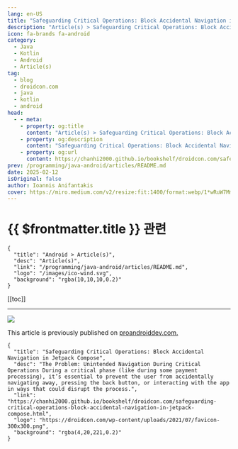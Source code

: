 ```yaml
---
lang: en-US
title: "Safeguarding Critical Operations: Block Accidental Navigation in Jetpack Compose"
description: "Article(s) > Safeguarding Critical Operations: Block Accidental Navigation in Jetpack Compose"
icon: fa-brands fa-android
category:
  - Java
  - Kotlin
  - Android
  - Article(s)
tag:
  - blog
  - droidcon.com
  - java
  - kotlin
  - android
head:
  - - meta:
    - property: og:title
      content: "Article(s) > Safeguarding Critical Operations: Block Accidental Navigation in Jetpack Compose"
    - property: og:description
      content: "Safeguarding Critical Operations: Block Accidental Navigation in Jetpack Compose"
    - property: og:url
      content: https://chanhi2000.github.io/bookshelf/droidcon.com/safeguarding-critical-operations-block-accidental-navigation-in-jetpack-compose.html
prev: /programming/java-android/articles/README.md
date: 2025-02-12
isOriginal: false
author: Ioannis Anifantakis
cover: https://miro.medium.com/v2/resize:fit:1400/format:webp/1*wRuW7MmW_wkj3hRsexLIAA.png
---
```


# {{ $frontmatter.title }} 관련

```component VPCard
{
  "title": "Android > Article(s)",
  "desc": "Article(s)",
  "link": "/programming/java-android/articles/README.md",
  "logo": "/images/ico-wind.svg",
  "background": "rgba(10,10,10,0.2)"
}
```

[[toc]]

---

<SiteInfo
  name="Safeguarding Critical Operations: Block Accidental Navigation in Jetpack Compose"
  desc="The Problem: Unintended Navigation During Critical Operations During a critical phase (like during some payment processing), it’s essential to prevent the user from accidentally navigating away, pressing the back button, or interacting with the app in ways that could disrupt the process."
  url="https://droidcon.com/2025/02/12/safeguarding-critical-operations-block-accidental-navigation-in-jetpack-compose"
  logo="https://droidcon.com/wp-content/uploads/2021/07/favicon-300x300.png"
  preview="https://miro.medium.com/v2/resize:fit:1400/format:webp/1*wRuW7MmW_wkj3hRsexLIAA.png"/>

![](https://miro.medium.com/v2/resize:fit:1400/format:webp/1*wRuW7MmW_wkj3hRsexLIAA.png)

<!-- ###### The Problem: Unintended Navigation During Critical Operations

During a critical phase (like during some payment processing), it’s essential to prevent the user from accidentally navigating away, pressing the back button, or interacting with the app in ways that could disrupt the process.

Allowing unintended navigation and unintended touches can lead to incomplete transactions, data inconsistencies, or even financial discrepancies.

###### The Solution: A Critical Loading Indicator in Jetpack Compose

This is where the concept of marking certain functionalities as**“critical”**becomes invaluable.

> *As an* ***elegant*** *and* ***easy*** *approach to this challenge, we can implement a custom loading indicator in Jetpack Compose that not only displays a visual cue but also* ***blocks user interactions****, including the back button.*

This ensures that**during critical operations**, the user remains on the current screen until the process concludes.

Below is a simple snippet showing the core idea:

import androidx.activity.compose.BackHandler

import androidx.compose.foundation.background

import androidx.compose.foundation.gestures.detectTapGestures

import androidx.compose.foundation.layout.Box

import androidx.compose.foundation.layout.fillMaxSize

import androidx.compose.material3.CircularProgressIndicator

import androidx.compose.runtime.Composable

import androidx.compose.ui.Alignment

import androidx.compose.ui.Modifier

import androidx.compose.ui.graphics.Color

import androidx.compose.ui.input.pointer.pointerInput

import androidx.compose.ui.semantics.contentDescription

import androidx.compose.ui.semantics.semantics

import androidx.compose.ui.semantics.stateDescription

/\*\*

\* A Circular Progress Indicator that blocks background touches

\* and also blocks "back button" press while loading for critical loading operations.

\*/

@Composable

fun LoadingIndicator(isLoading: Boolean, isCritical: Boolean) {

if (isLoading) {

if (isCritical) {

// If critical, block back button

BackHandler(enabled = true) { }

}

Box(

contentAlignment = Alignment.Center,

modifier = Modifier

// Go full-screen

.fillMaxSize()

.background(Color.Black.copy(alpha = 0.2f))

// Block unintended taps behind the full-screen Box

.pointerInput(Unit) {

detectTapGestures { }

}

// Accessibility: convey what's happening on screen

.semantics {

contentDescription = "Processing..."

stateDescription = "Please wait"

}

) {

// The progress indicator shown at the center of the full-screen Box

CircularProgressIndicator()

}

}

}

import androidx.activity.compose.BackHandler import androidx.compose.foundation.background import androidx.compose.foundation.gestures.detectTapGestures import androidx.compose.foundation.layout.Box import androidx.compose.foundation.layout.fillMaxSize import androidx.compose.material3.CircularProgressIndicator import androidx.compose.runtime.Composable import androidx.compose.ui.Alignment import androidx.compose.ui.Modifier import androidx.compose.ui.graphics.Color import androidx.compose.ui.input.pointer.pointerInput import androidx.compose.ui.semantics.contentDescription import androidx.compose.ui.semantics.semantics import androidx.compose.ui.semantics.stateDescription /\*\* \* A Circular Progress Indicator that blocks background touches \* and also blocks "back button" press while loading for critical loading operations. \*/ @Composable fun LoadingIndicator(isLoading: Boolean, isCritical: Boolean) { if (isLoading) { if (isCritical) { // If critical, block back button BackHandler(enabled = true) { } } Box( contentAlignment = Alignment.Center, modifier = Modifier // Go full-screen .fillMaxSize() .background(Color.Black.copy(alpha = 0.2f)) // Block unintended taps behind the full-screen Box .pointerInput(Unit) { detectTapGestures { } } // Accessibility: convey what's happening on screen .semantics { contentDescription = "Processing..." stateDescription = "Please wait" } ) { // The progress indicator shown at the center of the full-screen Box CircularProgressIndicator() } } }

import androidx.activity.compose.BackHandler
import androidx.compose.foundation.background
import androidx.compose.foundation.gestures.detectTapGestures
import androidx.compose.foundation.layout.Box
import androidx.compose.foundation.layout.fillMaxSize
import androidx.compose.material3.CircularProgressIndicator
import androidx.compose.runtime.Composable
import androidx.compose.ui.Alignment
import androidx.compose.ui.Modifier
import androidx.compose.ui.graphics.Color
import androidx.compose.ui.input.pointer.pointerInput
import androidx.compose.ui.semantics.contentDescription
import androidx.compose.ui.semantics.semantics
import androidx.compose.ui.semantics.stateDescription

/\*\*
 \* A Circular Progress Indicator that blocks background touches
 \* and also blocks "back button" press while loading for critical loading operations.
 \*/
@Composable
fun LoadingIndicator(isLoading: Boolean, isCritical: Boolean) {
    if (isLoading) {
        if (isCritical) {
            // If critical, block back button
            BackHandler(enabled = true) { }
        }
        Box(
            contentAlignment = Alignment.Center,
            modifier = Modifier
                // Go full-screen
                .fillMaxSize()
                .background(Color.Black.copy(alpha = 0.2f))
                // Block unintended taps behind the full-screen Box
                .pointerInput(Unit) {
                    detectTapGestures { }
                }
                // Accessibility: convey what's happening on screen
                .semantics {
                    contentDescription = "Processing..."
                    stateDescription = "Please wait"
                }
        ) {
            // The progress indicator shown at the center of the full-screen Box
            CircularProgressIndicator()
        }
    }
}

###### Breaking It Down

Let’s walk through how this snippet works and how it addresses the problem at hand.

- When`isLoading`is set to**true**, the`LoadingIndicator`composable becomes active. If the operation is also marked as`isCritical`, the`BackHandler`is enabled without any action,**effectively disabling the back button**during the loading process. This prevents users from accidentally navigating away.
- The`Box`composable creates a**full-screen overlay**with a semi-transparent black background, subtly dimming the underlying UI to signal that something important is happening. The`pointerInput`modifier captures and**consumes all touch events**, ensuring that users cannot interact with any elements beneath the overlay.
- In addition, using the`.semantics { ... }`block provides**accessibility**features, letting screen readers announce**“Processing…”**and**“Please wait”**, which keeps visually impaired users informed.

> **Are there more ways to blocking accidental navigation during critical tasks?  
> “**Yes, keep reading as I will show additional ways and explain why this is the best way.”

###### Integrating the Loading Indicator

To incorporate this`LoadingIndicator`into your Compose-based Android application, you can follow these simple steps:

**1. Manage State**: Use state management tools like**ViewModel**with LiveData or StateFlow to track whether the app is loading and whether the current operation is critical.

var isLoading by remember { mutableStateOf(false) }

var isCritical by remember { mutableStateOf(false) }

var isLoading by remember { mutableStateOf(false) } var isCritical by remember { mutableStateOf(false) }

var isLoading by remember { mutableStateOf(false) }
var isCritical by remember { mutableStateOf(false) }

**2. Trigger the Indicator**: When initiating a critical operation, such as a payment, set both`isLoading`and`isCritical`to**true**. Once the operation completes, reset them to**false**.

fun initiatePayment() {

isLoading = true

isCritical = true

// Perform payment operation

// On completion:

isLoading = false

isCritical = false

}

fun initiatePayment() { isLoading = true isCritical = true // Perform payment operation // On completion: isLoading = false isCritical = false }

fun initiatePayment() {
    isLoading = true
    isCritical = true
    
    // Perform payment operation
    // On completion:
    isLoading = false
    isCritical = false
}

**3. Display the Indicator**: Place the`LoadingIndicator`within your composable hierarchy, typically at a**high level**to ensure it overlays the entire screen.

@Composable

fun PaymentScreen() {

// Your payment UI components

LoadingIndicator(isLoading = isLoading, isCritical = isCritical)

}

@Composable fun PaymentScreen() { // Your payment UI components LoadingIndicator(isLoading = isLoading, isCritical = isCritical) }

@Composable
fun PaymentScreen() {
    // Your payment UI components
    
    LoadingIndicator(isLoading = isLoading, isCritical = isCritical)
}

###### Exploring Alternative Approaches

While our custom`LoadingIndicator`offers a**straightforward**solution, it’s valuable to acknowledge other methods developers might consider for handling similar challenges. Understanding these alternatives highlights the strengths of our approach.

**1. Disabling Individual UI Components**: Some developers might opt to disable individual UI components, such as buttons and input fields, during critical operations. While effective, this method requires**meticulous**management of each interactive element’s state, which can become cumbersome in complex interfaces.

> Moreover, this approach often overlooks system-level interactions, such as the device’s physical back button, which can still allow users to navigate away unintentionally.

**2. Another approach involves using modal dialogs or full-screen overlays**that cover the current content. While these can prevent interactions, managing their lifecycle and ensuring consistency across different screens can add unnecessary complexity.

> While modal dialogs can block the back button by default, customizing their behavior to suit specific needs might require extra handling, making the implementation less straightforward compared to our solution.

**3. Navigation guards or interceptors**are another alternative, where navigation actions are conditionally allowed based on the app’s state. This method often ties closely with the navigation framework and can complicate the navigation logic, especially in larger applications.

> Implementing navigation guards that effectively block the back button during critical operations may necessitate intricate configurations and thorough testing to ensure reliability across all navigation paths.

**4. Lastly, overlaying transparent views to capture and block touch events**is another method. However, this requires careful handling of view hierarchies and can be less intuitive to implement compared to our composable-based solution.

> Additionally, managing the physical back button within this context may not be inherently addressed, necessitating additional configurations.

By briefly considering these alternatives, it becomes clear that our`LoadingIndicator`composable**strikes a balance**between simplicity and effectiveness, avoiding the overhead and complexity associated with other methods.

###### The Advantages of Our Approach

Our custom`LoadingIndicator`in Jetpack Compose offers several benefits:

- **Enhanced User Experience**: By clearly indicating that a critical operation is in progress and preventing unintended interactions, users are less likely to experience confusion or frustration.
- **Data Integrity**: Blocking navigation ensures that operations like payments complete successfully without interruptions that could lead to data inconsistencies.
- **Simplicity and Reusability**: The`LoadingIndicator`is a**modular**component that can be easily reused across different parts of the application where critical loading states are necessary.
- **Comprehensive Blocking**: Unlike some alternative methods, our approach effectively blocks both**touch interactions and the physical back button**, ensuring that users cannot navigate away or disrupt the operation inadvertently.
- **Visual Feedback**: The semi-transparent overlay coupled with the spinner provides immediate visual feedback, keeping users informed about the app’s state.

. . .

###### Best Practices to Consider

While our`LoadingIndicator`effectively blocks user interactions during critical operations, it’s essential to implement it**thoughtfully**to maintain a positive user experience. Below are some general guidelines, followed by**additional considerations**that can help create a more robust and polished implementation:

- **Timeouts and Error Handling**: Ensure that critical operations have appropriate timeouts and error handling mechanisms.
- **Accessibility**: As shown above, add semantics to inform screen-reader users.
- **Minimize Blocking Duration**: Keep blocking durations short to avoid user frustration.
- **Consistent Usage**: Use the`LoadingIndicator`**consistently**across your app.

. . .

###### Animating the Loader for a Smoother Experience

A sudden blocker overlay can feel abrupt — like**a door slamming shut**. For more fluidity, you could use`AnimatedVisibility`to transition the overlay in and out smoothly, along with built-in animations like`fadeIn()`and`fadeOut()`:

import androidx.compose.animation.AnimatedVisibility

import androidx.compose.animation.fadeIn

import androidx.compose.animation.fadeOut

@Composable

fun AnimatedLoadingIndicator(isLoading: Boolean, isCritical: Boolean) {

AnimatedVisibility(

visible = isLoading,

enter = fadeIn(),

exit = fadeOut()

) {

if (isCritical) {

BackHandler(enabled = true) { }

}

Box(

contentAlignment = Alignment.Center,

modifier = Modifier

.fillMaxSize()

.background(Color.Black.copy(alpha = 0.2f))

.pointerInput(Unit) {

detectTapGestures { }

}

.semantics {

contentDescription = "Processing..."

stateDescription = "Please wait"

}

) {

CircularProgressIndicator()

}

}

}

import androidx.compose.animation.AnimatedVisibility import androidx.compose.animation.fadeIn import androidx.compose.animation.fadeOut @Composable fun AnimatedLoadingIndicator(isLoading: Boolean, isCritical: Boolean) { AnimatedVisibility( visible = isLoading, enter = fadeIn(), exit = fadeOut() ) { if (isCritical) { BackHandler(enabled = true) { } } Box( contentAlignment = Alignment.Center, modifier = Modifier .fillMaxSize() .background(Color.Black.copy(alpha = 0.2f)) .pointerInput(Unit) { detectTapGestures { } } .semantics { contentDescription = "Processing..." stateDescription = "Please wait" } ) { CircularProgressIndicator() } } }

import androidx.compose.animation.AnimatedVisibility
import androidx.compose.animation.fadeIn
import androidx.compose.animation.fadeOut

@Composable
fun AnimatedLoadingIndicator(isLoading: Boolean, isCritical: Boolean) {
    AnimatedVisibility(
        visible = isLoading,
        enter = fadeIn(),
        exit = fadeOut()
    ) {
        if (isCritical) {
            BackHandler(enabled = true) { }
        }
        Box(
            contentAlignment = Alignment.Center,
            modifier = Modifier
                .fillMaxSize()
                .background(Color.Black.copy(alpha = 0.2f))
                .pointerInput(Unit) {
                    detectTapGestures { }
                }
                .semantics {
                    contentDescription = "Processing..."
                    stateDescription = "Please wait"
                }
        ) {
            CircularProgressIndicator()
        }
    }
}

This short**fade-in/fade-out effect**can make your overlay appear more polished, improving user experience by reducing abrupt transitions.

###### Conclusion

Managing user interactions during critical loading operations is crucial for**maintaining app reliability**and ensuring a**positive user experience**. By implementing a custom`LoadingIndicator`in Jetpack Compose that blocks both touch interactions and the back button, developers can safeguard essential processes—like payments—from unintended interruptions. This approach not only enhances data integrity but also provides clear and immediate feedback to users, aligning with best practices in mobile app development.

Embracing such solutions empowers developers to create**robust applications**that handle critical operations gracefully, ultimately leading to more trustworthy and**user-friendly**apps. As user expectations continue to rise, implementing**thoughtful**interaction management strategies — complete with**error handling**,**testing**,**state restoration**,**smooth animations**, and**accessibility**— will be key to delivering**exceptional**mobile experiences. -->

This article is previously published on [proandroiddev.com.](https://proandroiddev.com/safeguarding-critical-operations-block-accidental-navigation-in-jetpack-compose-6551c948d9a9)

<!-- TODO: add ARTICLE CARD -->
```component VPCard
{
  "title": "Safeguarding Critical Operations: Block Accidental Navigation in Jetpack Compose",
  "desc": "The Problem: Unintended Navigation During Critical Operations During a critical phase (like during some payment processing), it’s essential to prevent the user from accidentally navigating away, pressing the back button, or interacting with the app in ways that could disrupt the process.",
  "link": "https://chanhi2000.github.io/bookshelf/droidcon.com/safeguarding-critical-operations-block-accidental-navigation-in-jetpack-compose.html",
  "logo": "https://droidcon.com/wp-content/uploads/2021/07/favicon-300x300.png",
  "background": "rgba(4,20,221,0.2)"
}
```
